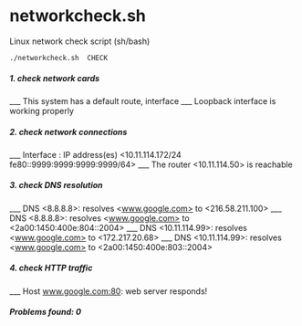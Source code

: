 # networkcheck.sh
Linux network check script (sh/bash)


	./networkcheck.sh  CHECK

##### 1. check network cards
 ___  This system has a default route, interface <eth0>
 ___  Loopback interface is working properly
##### 2. check network connections
 ___  Interface <eth0>: IP address(es) <10.11.114.172/24 fe80::9999:9999:9999:9999/64>
 ___  The router <10.11.114.50> is reachable
##### 3. check DNS resolution
 ___  DNS <8.8.8.8>: resolves <www.google.com> to <216.58.211.100>
 ___  DNS <8.8.8.8>: resolves <www.google.com> to <2a00:1450:400e:804::2004>
 ___  DNS <10.11.114.99>: resolves <www.google.com> to <172.217.20.68>
 ___  DNS <10.11.114.99>: resolves <www.google.com> to <2a00:1450:400e:803::2004>
##### 4. check HTTP traffic
 ___  Host <www.google.com:80>: web server responds!
##### Problems found: 0